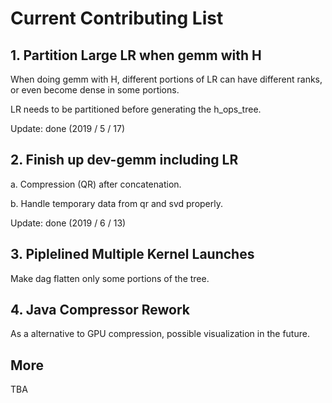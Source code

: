 # Current Contributing List

## 1. Partition Large LR when gemm with H

When doing gemm with H, different portions of LR can have different ranks, or even become dense in some portions.

LR needs to be partitioned before generating the h_ops_tree.

Update: done (2019 / 5 / 17)

## 2. Finish up dev-gemm including LR

a. Compression (QR) after concatenation.

b. Handle temporary data from qr and svd properly.

Update: done (2019 / 6 / 13)

## 3. Piplelined Multiple Kernel Launches

Make dag flatten only some portions of the tree.

## 4. Java Compressor Rework

As a alternative to GPU compression, possible visualization in the future.

## More

TBA
